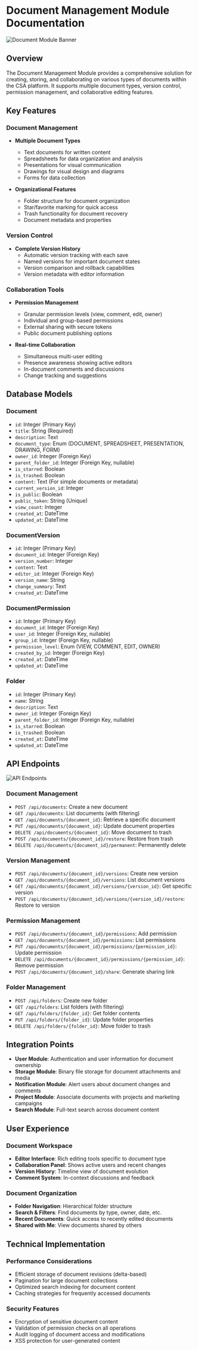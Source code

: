 # Document Management Module Documentation

![Document Module Banner](https://via.placeholder.com/800x200?text=Document+Management+Module)

## Overview

The Document Management Module provides a comprehensive solution for creating, storing, and collaborating on various types of documents within the CSA platform. It supports multiple document types, version control, permission management, and collaborative editing features.

## Key Features

### Document Management
- **Multiple Document Types**
  - Text documents for written content
  - Spreadsheets for data organization and analysis
  - Presentations for visual communication
  - Drawings for visual design and diagrams
  - Forms for data collection

- **Organizational Features**
  - Folder structure for document organization
  - Star/favorite marking for quick access
  - Trash functionality for document recovery
  - Document metadata and properties

### Version Control
- **Complete Version History**
  - Automatic version tracking with each save
  - Named versions for important document states
  - Version comparison and rollback capabilities
  - Version metadata with editor information

### Collaboration Tools
- **Permission Management**
  - Granular permission levels (view, comment, edit, owner)
  - Individual and group-based permissions
  - External sharing with secure tokens
  - Public document publishing options

- **Real-time Collaboration**
  - Simultaneous multi-user editing
  - Presence awareness showing active editors
  - In-document comments and discussions
  - Change tracking and suggestions

## Database Models

### Document
- `id`: Integer (Primary Key)
- `title`: String (Required)
- `description`: Text
- `document_type`: Enum (DOCUMENT, SPREADSHEET, PRESENTATION, DRAWING, FORM)
- `owner_id`: Integer (Foreign Key)
- `parent_folder_id`: Integer (Foreign Key, nullable)
- `is_starred`: Boolean
- `is_trashed`: Boolean
- `content`: Text (For simple documents or metadata)
- `current_version_id`: Integer
- `is_public`: Boolean
- `public_token`: String (Unique)
- `view_count`: Integer
- `created_at`: DateTime
- `updated_at`: DateTime

### DocumentVersion
- `id`: Integer (Primary Key)
- `document_id`: Integer (Foreign Key)
- `version_number`: Integer
- `content`: Text
- `editor_id`: Integer (Foreign Key)
- `version_name`: String
- `change_summary`: Text
- `created_at`: DateTime

### DocumentPermission
- `id`: Integer (Primary Key)
- `document_id`: Integer (Foreign Key)
- `user_id`: Integer (Foreign Key, nullable)
- `group_id`: Integer (Foreign Key, nullable)
- `permission_level`: Enum (VIEW, COMMENT, EDIT, OWNER)
- `created_by_id`: Integer (Foreign Key)
- `created_at`: DateTime
- `updated_at`: DateTime

### Folder
- `id`: Integer (Primary Key)
- `name`: String
- `description`: Text
- `owner_id`: Integer (Foreign Key)
- `parent_folder_id`: Integer (Foreign Key, nullable)
- `is_starred`: Boolean
- `is_trashed`: Boolean
- `created_at`: DateTime
- `updated_at`: DateTime

## API Endpoints

![API Endpoints](https://via.placeholder.com/800x400?text=Document+API+Endpoints)

### Document Management
- `POST /api/documents`: Create a new document
- `GET /api/documents`: List documents (with filtering)
- `GET /api/documents/{document_id}`: Retrieve a specific document
- `PUT /api/documents/{document_id}`: Update document properties
- `DELETE /api/documents/{document_id}`: Move document to trash
- `POST /api/documents/{document_id}/restore`: Restore from trash
- `DELETE /api/documents/{document_id}/permanent`: Permanently delete

### Version Management
- `POST /api/documents/{document_id}/versions`: Create new version
- `GET /api/documents/{document_id}/versions`: List document versions
- `GET /api/documents/{document_id}/versions/{version_id}`: Get specific version
- `POST /api/documents/{document_id}/versions/{version_id}/restore`: Restore to version

### Permission Management
- `POST /api/documents/{document_id}/permissions`: Add permission
- `GET /api/documents/{document_id}/permissions`: List permissions
- `PUT /api/documents/{document_id}/permissions/{permission_id}`: Update permission
- `DELETE /api/documents/{document_id}/permissions/{permission_id}`: Remove permission
- `POST /api/documents/{document_id}/share`: Generate sharing link

### Folder Management
- `POST /api/folders`: Create new folder
- `GET /api/folders`: List folders (with filtering)
- `GET /api/folders/{folder_id}`: Get folder contents
- `PUT /api/folders/{folder_id}`: Update folder properties
- `DELETE /api/folders/{folder_id}`: Move folder to trash

## Integration Points

- **User Module**: Authentication and user information for document ownership
- **Storage Module**: Binary file storage for document attachments and media
- **Notification Module**: Alert users about document changes and comments
- **Project Module**: Associate documents with projects and marketing campaigns
- **Search Module**: Full-text search across document content

## User Experience

### Document Workspace
- **Editor Interface**: Rich editing tools specific to document type
- **Collaboration Panel**: Shows active users and recent changes
- **Version History**: Timeline view of document evolution
- **Comment System**: In-context discussions and feedback

### Document Organization
- **Folder Navigation**: Hierarchical folder structure
- **Search & Filters**: Find documents by type, owner, date, etc.
- **Recent Documents**: Quick access to recently edited documents
- **Shared with Me**: View documents shared by others

## Technical Implementation

### Performance Considerations
- Efficient storage of document revisions (delta-based)
- Pagination for large document collections
- Optimized search indexing for document content
- Caching strategies for frequently accessed documents

### Security Features
- Encryption of sensitive document content
- Validation of permission checks on all operations
- Audit logging of document access and modifications
- XSS protection for user-generated content
